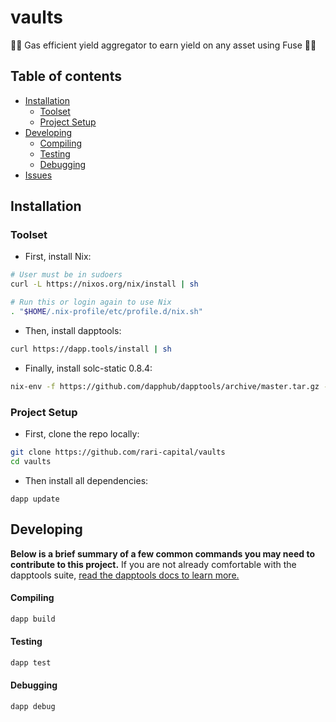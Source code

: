 # vaults

🧙‍♂️ Gas efficient yield aggregator to earn yield on any asset using Fuse 🧙‍♂️

## Table of contents

- [Installation](#installation)
  - [Toolset](#toolset)
  - [Project Setup](#project-setup)
- [Developing](#developing)
  - [Compiling](#compiling)
  - [Testing](#testing)
  - [Debugging](#debugging)
- [Issues](https://github.com/rari-capital/vaults/projects/1)

## Installation

### Toolset

- First, install Nix:

```sh
# User must be in sudoers
curl -L https://nixos.org/nix/install | sh

# Run this or login again to use Nix
. "$HOME/.nix-profile/etc/profile.d/nix.sh"
```

- Then, install dapptools:

```sh
curl https://dapp.tools/install | sh
```

- Finally, install solc-static 0.8.4:

```sh
nix-env -f https://github.com/dapphub/dapptools/archive/master.tar.gz -iA solc-static-versions.solc_0_8_4
```

### Project Setup

- First, clone the repo locally:

```sh
git clone https://github.com/rari-capital/vaults
cd vaults
```

- Then install all dependencies:

```
dapp update
```

## Developing

**Below is a brief summary of a few common commands you may need to contribute to this project.** If you are not already comfortable with the dapptools suite, [read the dapptools docs to learn more.](https://github.com/dapphub/dapptools/tree/master/src/dapp)

#### Compiling

```sh
dapp build
```

#### Testing

```sh
dapp test
```

#### Debugging

```sh
dapp debug
```
